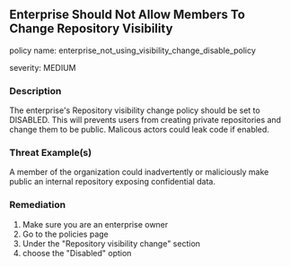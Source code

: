 
## Enterprise Should Not Allow Members To Change Repository Visibility
policy name: enterprise_not_using_visibility_change_disable_policy

severity: MEDIUM

### Description
The enterprise's Repository visibility change policy should be set to DISABLED. This will prevents users from creating private repositories and change them to be public. Malicous actors could leak code if enabled.

### Threat Example(s)
A member of the organization could inadvertently or maliciously make public an internal repository exposing confidential data.



### Remediation
1. Make sure you are an enterprise owner
2. Go to the policies page
3. Under the "Repository visibility change" section
4. choose the "Disabled" option


